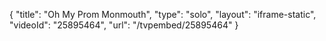 {
    "title": "Oh My Prom Monmouth",
    "type": "solo",
    "layout": "iframe-static",
    "videoId": "25895464",
    "url": "\/tvpembed\/25895464"
}